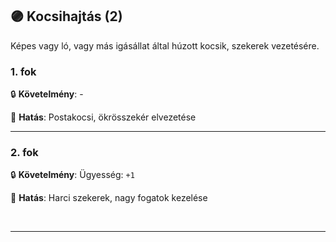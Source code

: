 ## 🟣 Kocsihajtás (2)

Képes vagy ló, vagy más igásállat által húzott kocsik, szekerek vezetésére.

### 1. fok

🔒 **Követelmény**: -

🌟 **Hatás**: Postakocsi, ökrösszekér elvezetése

---
### 2. fok

🔒 **Követelmény**: Ügyesség: `+1`

🌟 **Hatás**: Harci szekerek, nagy fogatok kezelése

<br />

---
